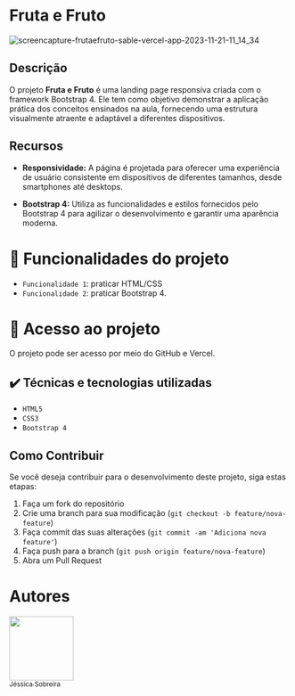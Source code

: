 # Fruta e Fruto

![screencapture-frutaefruto-sable-vercel-app-2023-11-21-11_14_34](https://github.com/jessica-sobreira/frutaefruto/assets/117686537/2d0b3ab0-9460-4bd3-a903-980bc6142a60)


## Descrição

O projeto **Fruta e Fruto** é uma landing page responsiva criada com o framework Bootstrap 4. Ele tem como objetivo demonstrar a aplicação prática dos conceitos ensinados na aula, fornecendo uma estrutura visualmente atraente e adaptável a diferentes dispositivos.

## Recursos

- **Responsividade:** A página é projetada para oferecer uma experiência de usuário consistente em dispositivos de diferentes tamanhos, desde smartphones até desktops.

- **Bootstrap 4:** Utiliza as funcionalidades e estilos fornecidos pelo Bootstrap 4 para agilizar o desenvolvimento e garantir uma aparência moderna.

# :hammer: Funcionalidades do projeto

- `Funcionalidade 1`: praticar HTML/CSS
- `Funcionalidade 2`: praticar Bootstrap 4.
  

# 📁 Acesso ao projeto

O projeto pode ser acesso por meio do GitHub e Vercel.


## ✔️ Técnicas e tecnologias utilizadas

- ``HTML5``
- ``CSS3``
- ``Bootstrap 4``


## Como Contribuir

Se você deseja contribuir para o desenvolvimento deste projeto, siga estas etapas:

1. Faça um fork do repositório
2. Crie uma branch para sua modificação (`git checkout -b feature/nova-feature`)
3. Faça commit das suas alterações (`git commit -am 'Adiciona nova feature'`)
4. Faça push para a branch (`git push origin feature/nova-feature`)
5. Abra um Pull Request


# Autores

[<img src="https://avatars.githubusercontent.com/u/117686537?s=400&u=450b1882002f433cb1a5cb8a2b2837e42c918732&v=4" width=115><br><sub>Jéssica Sobreira</sub>](https://github.com/jessica-sobreira)



